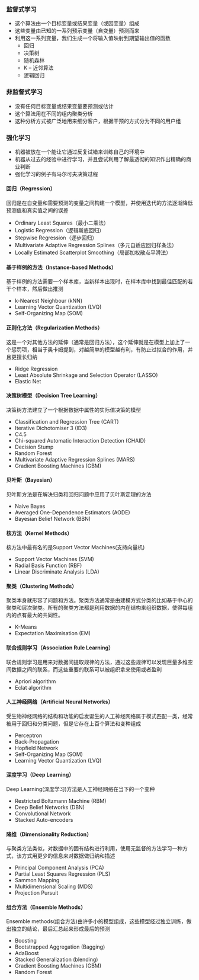 ### 监督式学习
- 这个算法由一个目标变量或结果变量（或因变量）组成
- 这些变量由已知的一系列预示变量（自变量）预测而来
- 利用这一系列变量，我们生成一个将输入值映射到期望输出值的函数
  - 回归
  - 决策树
  - 随机森林
  - K – 近邻算法
  - 逻辑回归

### 非监督式学习
- 没有任何目标变量或结果变量要预测或估计
- 这个算法用在不同的组内聚类分析
- 这种分析方式被广泛地用来细分客户，根据干预的方式分为不同的用户组

### 强化学习
- 机器被放在一个能让它通过反复试错来训练自己的环境中
- 机器从过去的经验中进行学习，并且尝试利用了解最透彻的知识作出精确的商业判断
- 强化学习的例子有马尔可夫决策过程

#### 回归（Regression）
回归是在自变量和需要预测的变量之间构建一个模型，并使用迭代的方法逐渐降低预测值和真实值之间的误差
- Ordinary Least Squares（最小二乘法）
- Logistic Regression（逻辑斯底回归）
- Stepwise Regression（逐步回归）
- Multivariate Adaptive Regression Splines（多元自适应回归样条法）
- Locally Estimated Scatterplot Smoothing（局部加权散点平滑法）

#### 基于样例的方法（Instance-based Methods）
基于样例的方法需要一个样本库，当新样本出现时，在样本库中找到最佳匹配的若干个样本，然后做出推测
- k-Nearest Neighbour (kNN) 
- Learning Vector Quantization (LVQ) 
- Self-Organizing Map (SOM)

#### 正则化方法（Regularization Methods）
这是一个对其他方法的延伸（通常是回归方法），这个延伸就是在模型上加上了一个惩罚项，相当于奥卡姆提到，对越简单的模型越有利，有防止过拟合的作用，并且更擅长归纳
- Ridge Regression 
- Least Absolute Shrinkage and Selection Operator (LASSO) 
- Elastic Net

#### 决策树模型（Decision Tree Learning）
决策树方法建立了一个根据数据中属性的实际值决策的模型
- Classification and Regression Tree (CART) 
- Iterative Dichotomiser 3 (ID3) 
- C4.5 
- Chi-squared Automatic Interaction Detection (CHAID) 
- Decision Stump 
- Random Forest 
- Multivariate Adaptive Regression Splines (MARS) 
- Gradient Boosting Machines (GBM)

#### 贝叶斯（Bayesian）
贝叶斯方法是在解决归类和回归问题中应用了贝叶斯定理的方法
- Naive Bayes
- Averaged One-Dependence Estimators (AODE)
- Bayesian Belief Network (BBN)

#### 核方法（Kernel Methods）
核方法中最有名的是Support Vector Machines(支持向量机)
- Support Vector Machines (SVM) 
- Radial Basis Function (RBF) 
- Linear Discriminate Analysis (LDA)

#### 聚类（Clustering Methods）
聚类本身就形容了问题和方法。聚类方法通常是由建模方式分类的比如基于中心的聚类和层次聚类。所有的聚类方法都是利用数据的内在结构来组织数据，使得每组内的点有最大的共同性。
- K-Means 
- Expectation Maximisation (EM)

#### 联合规则学习（Association Rule Learning）
联合规则学习是用来对数据间提取规律的方法，通过这些规律可以发现巨量多维空间数据之间的联系，而这些重要的联系可以被组织拿来使用或者盈利
- Apriori algorithm 
- Eclat algorithm

#### 人工神经网络（Artificial Neural Networks）
受生物神经网络的结构和功能的启发诞生的人工神经网络属于模式匹配一类，经常被用于回归和分类问题，但是它存在上百个算法和变种组成
- Perceptron 
- Back-Propagation 
- Hopfield Network 
- Self-Organizing Map (SOM) 
- Learning Vector Quantization (LVQ)

#### 深度学习（Deep Learning）
Deep Learning(深度学习)方法是人工神经网络在当下的一个变种
- Restricted Boltzmann Machine (RBM) 
- Deep Belief Networks (DBN) 
- Convolutional Network 
- Stacked Auto-encoders

#### 降维（Dimensionality Reduction）
与聚类方法类似，对数据中的固有结构进行利用，使用无监督的方法学习一种方式，该方式用更少的信息来对数据做归纳和描述
- Principal Component Analysis (PCA) 
- Partial Least Squares Regression (PLS) 
- Sammon Mapping 
- Multidimensional Scaling (MDS) 
- Projection Pursuit

#### 组合方法（Ensemble Methods）
Ensemble methods(组合方法)由许多小的模型组成，这些模型经过独立训练，做出独立的结论，最后汇总起来形成最后的预测
- Boosting
- Bootstrapped Aggregation (Bagging)
- AdaBoost
- Stacked Generalization (blending)
- Gradient Boosting Machines (GBM)
- Random Forest
